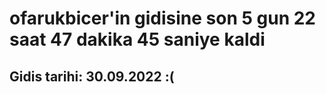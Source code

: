 # ofarukbicer'in gidisine son 5 gun 22 saat 47 dakika 45 saniye kaldi

## Gidis tarihi: 30.09.2022 :(